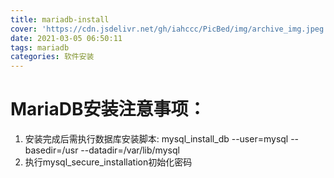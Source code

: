 ```yaml
---
title: mariadb-install
cover: 'https://cdn.jsdelivr.net/gh/iahccc/PicBed/img/archive_img.jpeg'
date: 2021-03-05 06:50:11
tags: mariadb
categories: 软件安装
---
```


# MariaDB安装注意事项：
1. 安装完成后需执行数据库安装脚本:
    mysql_install_db --user=mysql --basedir=/usr --datadir=/var/lib/mysql
2. 执行mysql_secure_installation初始化密码
